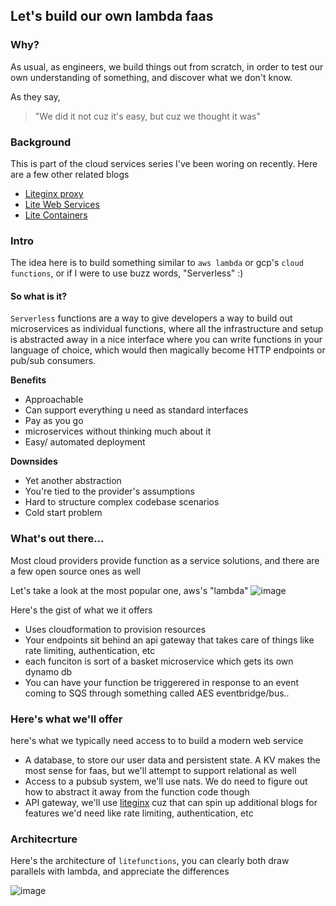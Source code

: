 ## Let's build our own lambda faas
### Why?
As usual, as engineers, we build things out from scratch, in order to test our own understanding of something, and discover what we don't know.

As they say,
> "We did it not cuz it's easy, but cuz we thought it was"

### Background

This is part of the cloud services series I've been woring on recently. Here are a few other related blogs
- [Liteginx proxy](https://ashupednekar.github.io/posts/write-your-own-reverse-proxy/)
- [Lite Web Services](https://ashupednekar.github.io/)
- [Lite Containers](https://ashupednekar.github.io/)

### Intro

The idea here is to build something similar to `aws lambda` or gcp's `cloud functions`, or if I were to use buzz words, "Serverless" :)


#### So what is it?

`Serverless` functions are a way to give developers a way to build out microservices as individual functions, where all the infrastructure and setup is abstracted away in a nice interface where you can write functions in your language of choice, which would then magically become HTTP endpoints or pub/sub consumers. 

**Benefits**
- Approachable
- Can support everything u need as standard interfaces
- Pay as you go
- microservices without thinking much about it
- Easy/ automated deployment

**Downsides**
- Yet another abstraction
- You're tied to the provider's assumptions
- Hard to structure complex codebase scenarios
- Cold start problem

### What's out there... 

Most cloud providers provide function as a service solutions, and there are a few open source ones as well

Let's take a look at the most popular one, aws's "lambda"
![image](https://github.com/user-attachments/assets/b1c566cb-7ccb-4592-86da-6cbb35016e1e)

Here's the gist of what we it offers
- Uses cloudformation to provision resources
- Your endpoints sit behind an api gateway that takes care of things like rate limiting, authentication, etc
- each funciton is sort of a basket microservice which gets its own dynamo db 
- You can have your function be triggerered in response to an event coming to SQS through something called AES eventbridge/bus.. 

### Here's what we'll offer

here's what we typically need access to to build a modern web service
- A database, to store our user data and persistent state. A KV makes the most sense for faas, but we'll attempt to support relational as well
- Access to a pubsub system, we'll use nats. We do need to figure out how to abstract it away from the function code though
- API gateway, we'll use [liteginx](https://github.com/ashupednekar/liteginx) cuz that can spin up additional blogs for features we'd need like rate limiting, authentication, etc

### Architecrture

Here's the architecture of `litefunctions`, you can clearly both draw parallels with lambda, and appreciate the differences

![image](https://github.com/user-attachments/assets/95c952b3-2f7b-48e9-ad92-36ba0cd1a1c6)


